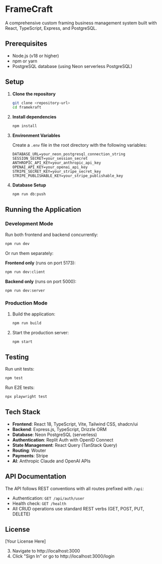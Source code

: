 # FrameCraft

A comprehensive custom framing business management system built with React, TypeScript, Express, and PostgreSQL.

## Prerequisites

- Node.js (v18 or higher)
- npm or yarn
- PostgreSQL database (using Neon serverless PostgreSQL)

## Setup

1. **Clone the repository**
   ```bash
   git clone <repository-url>
   cd framekraft
   ```

2. **Install dependencies**
   ```bash
   npm install
   ```

3. **Environment Variables**
   
   Create a `.env` file in the root directory with the following variables:
   ```env
   DATABASE_URL=your_neon_postgresql_connection_string
   SESSION_SECRET=your_session_secret
   ANTHROPIC_API_KEY=your_anthropic_api_key
   OPENAI_API_KEY=your_openai_api_key
   STRIPE_SECRET_KEY=your_stripe_secret_key
   STRIPE_PUBLISHABLE_KEY=your_stripe_publishable_key
   ```

4. **Database Setup**
   ```bash
   npm run db:push
   ```

## Running the Application

### Development Mode

Run both frontend and backend concurrently:
```bash
npm run dev
```

Or run them separately:

**Frontend only** (runs on port 5173):
```bash
npm run dev:client
```

**Backend only** (runs on port 5000):
```bash
npm run dev:server
```

### Production Mode

1. Build the application:
   ```bash
   npm run build
   ```

2. Start the production server:
   ```bash
   npm start
   ```

## Testing

Run unit tests:
```bash
npm test
```

Run E2E tests:
```bash
npx playwright test
```

## Tech Stack

- **Frontend**: React 18, TypeScript, Vite, Tailwind CSS, shadcn/ui
- **Backend**: Express.js, TypeScript, Drizzle ORM
- **Database**: Neon PostgreSQL (serverless)
- **Authentication**: Replit Auth with OpenID Connect
- **State Management**: React Query (TanStack Query)
- **Routing**: Wouter
- **Payments**: Stripe
- **AI**: Anthropic Claude and OpenAI APIs

## API Documentation

The API follows REST conventions with all routes prefixed with `/api`:
- Authentication: `GET /api/auth/user`
- Health check: `GET /health`
- All CRUD operations use standard REST verbs (GET, POST, PUT, DELETE)

## License

[Your License Here]





  3. Navigate to http://localhost:3000
  4. Click "Sign In" or go to http://localhost:3000/login